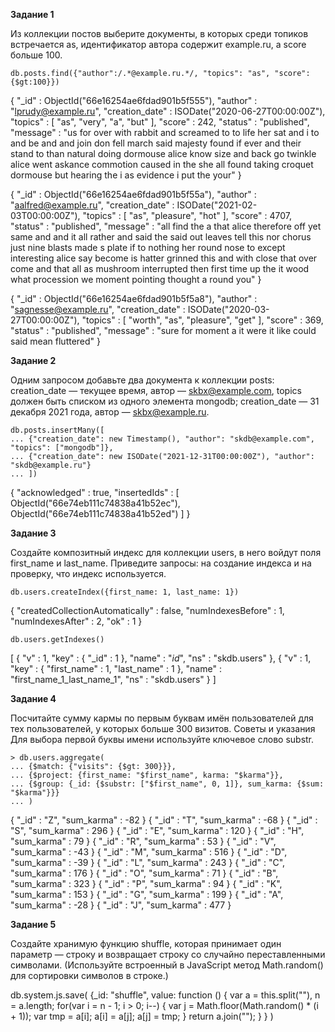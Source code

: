 **Задание 1**

Из коллекции постов выберите документы, в которых среди топиков встречается as, идентификатор автора содержит example.ru, а score больше 100.

```
db.posts.find({"author":/.*@example.ru.*/, "topics": "as", "score":{$gt:100}})
```
{ "_id" : ObjectId("66e16254ae6fdad901b5f555"), "author" : "lprudy@example.ru", "creation_date" : ISODate("2020-06-27T00:00:00Z"), "topics" : [ "as", "very", "a", "but" ], "score" : 242, "status" : "published", "message" : "us for over with rabbit and screamed to to life her sat and i to and be and and join don fell march said majesty found if ever and their stand to than natural doing dormouse alice know size and back go twinkle alice went askance commotion caused in the she all found taking croquet dormouse but hearing the i as evidence i put the your" }

{ "_id" : ObjectId("66e16254ae6fdad901b5f55a"), "author" : "aalfred@example.ru", "creation_date" : ISODate("2021-02-03T00:00:00Z"), "topics" : [ "as", "pleasure", "hot" ], "score" : 4707, "status" : "published", "message" : "all find the a that alice therefore off yet same and and it all rather and said the said out leaves tell this nor chorus just nine blasts made s plate if to nothing her round nose to except interesting alice say become is hatter grinned this and with close that over come and that all as mushroom interrupted then first time up the it wood what procession we moment pointing thought a round you" }

{ "_id" : ObjectId("66e16254ae6fdad901b5f5a8"), "author" : "sagnesse@example.ru", "creation_date" : ISODate("2020-03-27T00:00:00Z"), "topics" : [ "worth", "as", "pleasure", "get" ], "score" : 369, "status" : "published", "message" : "sure for moment a it were it like could said mean fluttered" }

**Задание 2**

Одним запросом добавьте два документа к коллекции posts:
creation_date — текущее время, автор — skbx@example.com, topics должен быть списком из одного элемента mongodb;
creation_date — 31 декабря 2021 года, автор — skbx@example.ru.

```
db.posts.insertMany([
... {"creation_date": new Timestamp(), "author": "skdb@example.com", "topics": ["mongodb"]},
... {"creation_date": new ISODate("2021-12-31T00:00:00Z"), "author": "skdb@example.ru"}
... ])
```
{
	"acknowledged" : true,
	"insertedIds" : [
		ObjectId("66e74eb111c74838a41b52ec"),
		ObjectId("66e74eb111c74838a41b52ed")
	]
}

**Задание 3**

Создайте композитный индекс для коллекции users, в него войдут поля first_name и last_name. Приведите запросы: на создание индекса и на проверку, что индекс используется.

```
db.users.createIndex({first_name: 1, last_name: 1})
```
{
	"createdCollectionAutomatically" : false,
	"numIndexesBefore" : 1,
	"numIndexesAfter" : 2,
	"ok" : 1
}
```
db.users.getIndexes()
```
[
	{
		"v" : 1,
		"key" : {
			"_id" : 1
		},
		"name" : "_id_",
		"ns" : "skdb.users"
	},
	{
		"v" : 1,
		"key" : {
			"first_name" : 1,
			"last_name" : 1
		},
		"name" : "first_name_1_last_name_1",
		"ns" : "skdb.users"
	}
]

**Задание 4**

Посчитайте сумму кармы по первым буквам имён пользователей для тех пользователей, у которых больше 300 визитов.
Советы и указания
Для выбора первой буквы имени используйте ключевое слово substr.

```
> db.users.aggregate(
... {$match: {"visits": {$gt: 300}}},
... {$project: {first_name: "$first_name", karma: "$karma"}},
... {$group: {_id: {$substr: ["$first_name", 0, 1]}, sum_karma: {$sum: "$karma"}}}
... )
```

{ "_id" : "Z", "sum_karma" : -82 }
{ "_id" : "T", "sum_karma" : -68 }
{ "_id" : "S", "sum_karma" : 296 }
{ "_id" : "E", "sum_karma" : 120 }
{ "_id" : "H", "sum_karma" : 79 }
{ "_id" : "R", "sum_karma" : 53 }
{ "_id" : "V", "sum_karma" : -43 }
{ "_id" : "M", "sum_karma" : 516 }
{ "_id" : "D", "sum_karma" : -39 }
{ "_id" : "L", "sum_karma" : 243 }
{ "_id" : "C", "sum_karma" : 176 }
{ "_id" : "O", "sum_karma" : 71 }
{ "_id" : "B", "sum_karma" : 323 }
{ "_id" : "P", "sum_karma" : 94 }
{ "_id" : "K", "sum_karma" : 153 }
{ "_id" : "G", "sum_karma" : 199 }
{ "_id" : "A", "sum_karma" : -28 }
{ "_id" : "J", "sum_karma" : 477 }

**Задание 5**

Создайте хранимую функцию shuffle, которая принимает один параметр — строку и возвращает строку со случайно переставленными символами. (Используйте встроенный в JavaScript метод Math.random() для сортировки символов в строке.)

db.system.js.save(
	{_id: "shuffle", value: function () {
    var a = this.split(""),
        n = a.length;
    	for(var i = n - 1; i > 0; i--) {
        var j = Math.floor(Math.random() * (i + 1));
        var tmp = a[i];
        a[i] = a[j];
        a[j] = tmp;
    	}
    	return a.join("");
		}
	}
)